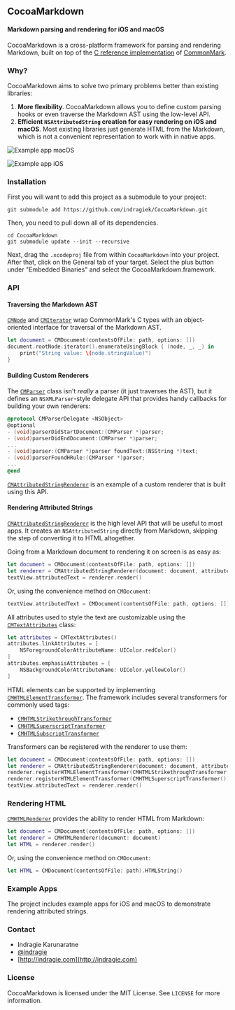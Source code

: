 ## CocoaMarkdown
#### Markdown parsing and rendering for iOS and macOS

CocoaMarkdown is a cross-platform framework for parsing and rendering Markdown, built on top of the [C reference implementation](https://github.com/jgm/CommonMark) of [CommonMark](http://commonmark.org).

### Why?

CocoaMarkdown aims to solve two primary problems better than existing libraries:

1. **More flexibility**. CocoaMarkdown allows you to define custom parsing hooks or even traverse the Markdown AST using the low-level API.
2. **Efficient `NSAttributedString` creation for easy rendering on iOS and macOS**. Most existing libraries just generate HTML from the Markdown, which is not a convenient representation to work with in native apps.

![Example app macOS](images/example-app-mac.png)

![Example app iOS](images/example-app-iOS.png)

### Installation

First you will want to add this project as a submodule to your project:

```
git submodule add https://github.com/indragiek/CocoaMarkdown.git
```

Then, you need to pull down all of its dependencies.

```
cd CocoaMarkdown
git submodule update --init --recursive
```

Next, drag the `.xcodeproj` file from within `CocoaMarkdown` into your project. After that, click on the General tab of your target. Select the plus button under "Embedded Binaries" and select the CocoaMarkdown.framework.

### API

#### Traversing the Markdown AST

[`CMNode`](CocoaMarkdown/CMNode.h) and [`CMIterator`](CocoaMarkdown/CMIterator.h) wrap CommonMark's C types with an object-oriented interface for traversal of the Markdown AST.

```swift
let document = CMDocument(contentsOfFile: path, options: [])
document.rootNode.iterator().enumerateUsingBlock { (node, _, _) in
    print("String value: \(node.stringValue)")
}
```

#### Building Custom Renderers

The [`CMParser`](CocoaMarkdown/CMParser.h) class isn't _really_ a parser (it just traverses the AST), but it defines an `NSXMLParser`-style delegate API that provides handy callbacks for building your own renderers:

```objective-c
@protocol CMParserDelegate <NSObject>
@optional
- (void)parserDidStartDocument:(CMParser *)parser;
- (void)parserDidEndDocument:(CMParser *)parser;
...
- (void)parser:(CMParser *)parser foundText:(NSString *)text;
- (void)parserFoundHRule:(CMParser *)parser;
...
@end
```

[`CMAttributedStringRenderer`](CocoaMarkdown/CMAttributedStringRenderer.h) is an example of a custom renderer that is built using this API.

#### Rendering Attributed Strings

[`CMAttributedStringRenderer`](CocoaMarkdown/CMAttributedStringRenderer.h) is the high level API that will be useful to most apps. It creates an `NSAttributedString` directly from Markdown, skipping the step of converting it to HTML altogether.

Going from a Markdown document to rendering it on screen is as easy as:

```swift
let document = CMDocument(contentsOfFile: path, options: [])
let renderer = CMAttributedStringRenderer(document: document, attributes: CMTextAttributes())
textView.attributedText = renderer.render()
```

Or, using the convenience method on `CMDocument`:

```swift
textView.attributedText = CMDocument(contentsOfFile: path, options: []).attributedStringWithAttributes(CMTextAttributes())
```

All attributes used to style the text are customizable using the [`CMTextAttributes`](CocoaMarkdown/CMTextAttributes.h) class:

```swift
let attributes = CMTextAttributes()
attributes.linkAttributes = [
    NSForegroundColorAttributeName: UIColor.redColor()
]
attributes.emphasisAttributes = [
    NSBackgroundColorAttributeName: UIColor.yellowColor()
]
```

HTML elements can be supported by implementing [`CMHTMLElementTransformer`](CocoaMarkdown/CMHTMLElementTransformer.h). The framework includes several transformers for commonly used tags:

* [`CMHTMLStrikethroughTransformer`](CocoaMarkdown/CMHTMLStrikethroughTransformer.h)
* [`CMHTMLSuperscriptTransformer`](CocoaMarkdown/CMHTMLSuperscriptTransformer.h)
* [`CMHTMLSubscriptTransformer`](CocoaMarkdown/CMHTMLSubscriptTransformer.h)

Transformers can be registered with the renderer to use them:

```swift
let document = CMDocument(contentsOfFile: path, options: [])
let renderer = CMAttributedStringRenderer(document: document, attributes: CMTextAttributes())
renderer.registerHTMLElementTransformer(CMHTMLStrikethroughTransformer())
renderer.registerHTMLElementTransformer(CMHTMLSuperscriptTransformer())
textView.attributedText = renderer.render()
```

### Rendering HTML

[`CMHTMLRenderer`](CocoaMarkdown/CMHTMLRenderer.h) provides the ability to render HTML from Markdown:

```swift
let document = CMDocument(contentsOfFile: path, options: [])
let renderer = CMHTMLRenderer(document: document)
let HTML = renderer.render()
```

Or, using the convenience method on `CMDocument`:

```swift
let HTML = CMDocument(contentsOfFile: path).HTMLString()
```

### Example Apps

The project includes example apps for iOS and macOS to demonstrate rendering attributed strings.

### Contact

* Indragie Karunaratne
* [@indragie](http://twitter.com/indragie)
* [http://indragie.com](http://indragie.com)

### License

CocoaMarkdown is licensed under the MIT License. See `LICENSE` for more information.
